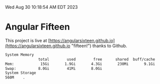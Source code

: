 Wed Aug 30 10:18:54 AM EDT 2023

# Angular Fifteen


This project is live at [https://angularsixteen.github.io](https://angularsixteen.github.io "fifteen!") thanks to Github.

```bash
System Memory
               total        used        free      shared  buff/cache   available
Mem:            15Gi       1.9Gi       4.3Gi       230Mi       9.1Gi        12Gi
Swap:          8.0Gi        41Mi       8.0Gi
System Storage
560M	.
```
